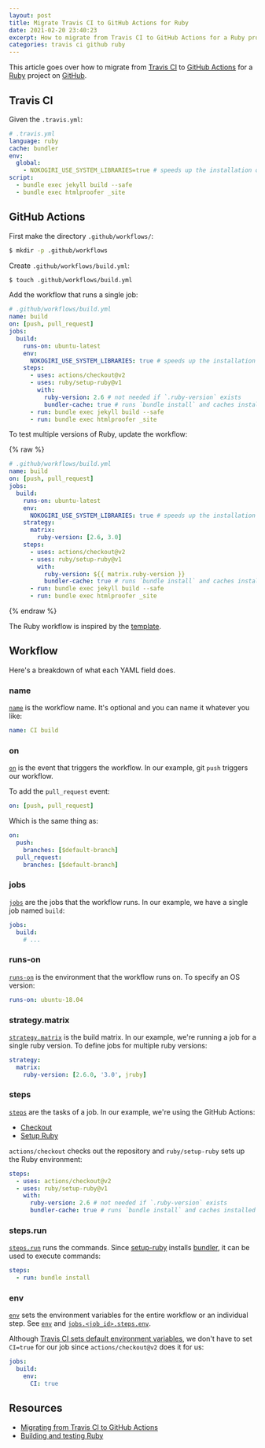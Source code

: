 ```yaml
---
layout: post
title: Migrate Travis CI to GitHub Actions for Ruby
date: 2021-02-20 23:40:23
excerpt: How to migrate from Travis CI to GitHub Actions for a Ruby project.
categories: travis ci github ruby
---
```


<!--email_off-->

This article goes over how to migrate from [Travis CI](https://b.remarkabl.org/travis-ci) to [GitHub Actions](https://b.remarkabl.org/github-actions) for a [Ruby](https://b.remarkabl.org/ruby) project on [GitHub](https://b.remarkabl.org/github-site).

## Travis CI

Given the `.travis.yml`:

```yml
# .travis.yml
language: ruby
cache: bundler
env:
  global:
    - NOKOGIRI_USE_SYSTEM_LIBRARIES=true # speeds up the installation of `html-proofer`
script:
  - bundle exec jekyll build --safe
  - bundle exec htmlproofer _site
```

## GitHub Actions

First make the directory `.github/workflows/`:

```sh
$ mkdir -p .github/workflows
```

Create `.github/workflows/build.yml`:

```sh
$ touch .github/workflows/build.yml
```

Add the workflow that runs a single job:

```yml
# .github/workflows/build.yml
name: build
on: [push, pull_request]
jobs:
  build:
    runs-on: ubuntu-latest
    env:
      NOKOGIRI_USE_SYSTEM_LIBRARIES: true # speeds up the installation of `html-proofer`
    steps:
      - uses: actions/checkout@v2
      - uses: ruby/setup-ruby@v1
        with:
          ruby-version: 2.6 # not needed if `.ruby-version` exists
          bundler-cache: true # runs `bundle install` and caches installed gems automatically
      - run: bundle exec jekyll build --safe
      - run: bundle exec htmlproofer _site
```

To test multiple versions of Ruby, update the workflow:

{% raw %}

```yml
# .github/workflows/build.yml
name: build
on: [push, pull_request]
jobs:
  build:
    runs-on: ubuntu-latest
    env:
      NOKOGIRI_USE_SYSTEM_LIBRARIES: true # speeds up the installation of `html-proofer`
    strategy:
      matrix:
        ruby-version: [2.6, 3.0]
    steps:
      - uses: actions/checkout@v2
      - uses: ruby/setup-ruby@v1
        with:
          ruby-version: ${{ matrix.ruby-version }}
          bundler-cache: true # runs `bundle install` and caches installed gems automatically
      - run: bundle exec jekyll build --safe
      - run: bundle exec htmlproofer _site
```

{% endraw %}

The Ruby workflow is inspired by the [template](https://github.com/actions/starter-workflows/blob/master/ci/ruby.yml).

## Workflow

Here's a breakdown of what each YAML field does.

### name

[`name`](https://docs.github.com/en/free-pro-team@latest/actions/reference/workflow-syntax-for-github-actions#name) is the workflow name. It's optional and you can name it whatever you like:

```yml
name: CI build
```

### on

[`on`](https://docs.github.com/en/free-pro-team@latest/actions/reference/workflow-syntax-for-github-actions#on) is the event that triggers the workflow. In our example, git `push` triggers our workflow.

To add the `pull_request` event:

```yml
on: [push, pull_request]
```

Which is the same thing as:

```yml
on:
  push:
    branches: [$default-branch]
  pull_request:
    branches: [$default-branch]
```

### jobs

[`jobs`](https://docs.github.com/en/free-pro-team@latest/actions/reference/workflow-syntax-for-github-actions#jobs) are the jobs that the workflow runs. In our example, we have a single job named `build`:

```yml
jobs:
  build:
    # ...
```

### runs-on

[`runs-on`](https://docs.github.com/en/free-pro-team@latest/actions/reference/workflow-syntax-for-github-actions#jobsjob_idruns-on) is the environment that the workflow runs on. To specify an OS version:

```yml
runs-on: ubuntu-18.04
```

### strategy.matrix

[`strategy.matrix`](https://docs.github.com/en/free-pro-team@latest/actions/reference/workflow-syntax-for-github-actions#jobsjob_idstrategymatrix) is the build matrix. In our example, we're running a job for a single ruby version. To define jobs for multiple ruby versions:

```yml
strategy:
  matrix:
    ruby-version: [2.6.0, '3.0', jruby]
```

### steps

[`steps`](https://docs.github.com/en/free-pro-team@latest/actions/reference/workflow-syntax-for-github-actions#jobsjob_idsteps) are the tasks of a job. In our example, we're using the GitHub Actions:

- [Checkout](https://github.com/marketplace/actions/checkout)
- [Setup Ruby](https://github.com/marketplace/actions/setup-ruby-jruby-and-truffleruby)

`actions/checkout` checks out the repository and `ruby/setup-ruby` sets up the Ruby environment:

```yml
steps:
  - uses: actions/checkout@v2
  - uses: ruby/setup-ruby@v1
    with:
      ruby-version: 2.6 # not needed if `.ruby-version` exists
      bundler-cache: true # runs `bundle install` and caches installed gems automatically
```

### steps.run

[`steps.run`](https://docs.github.com/en/free-pro-team@latest/actions/reference/workflow-syntax-for-github-actions#jobsjob_idstepsrun) runs the commands. Since [setup-ruby](https://github.com/ruby/setup-ruby) installs [bundler](https://bundler.io/), it can be used to execute commands:

```yml
steps:
  - run: bundle install
```

### env

[`env`](https://docs.github.com/en/free-pro-team@latest/actions/reference/workflow-syntax-for-github-actions#jobsjob_idenv) sets the environment variables for the entire workflow or an individual step. See [`env`](https://docs.github.com/en/free-pro-team@latest/actions/reference/workflow-syntax-for-github-actions#env) and [`jobs.<job_id>.steps.env`](https://docs.github.com/en/free-pro-team@latest/actions/reference/workflow-syntax-for-github-actions#jobsjob_idstepsenv).

Although [Travis CI sets default environment variables](https://docs.travis-ci.com/user/environment-variables/#default-environment-variables), we don't have to set `CI=true` for our job since `actions/checkout@v2` does it for us:

```yml
jobs:
  build:
    env:
      CI: true
```

## Resources

- [Migrating from Travis CI to GitHub Actions](https://docs.github.com/en/free-pro-team@latest/actions/learn-github-actions/migrating-from-travis-ci-to-github-actions)
- [Building and testing Ruby](https://docs.github.com/en/actions/guides/building-and-testing-ruby)

<!--/email_off-->
